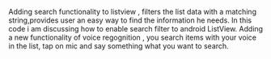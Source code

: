 Adding search functionality to listview , filters the list data with a matching string,provides user an easy way to find the information he needs. In this code i am discussing how to enable search filter to android ListView.
Adding a new functionality of voice regognition , you search items with your voice in the list, tap on mic and say something what you want to search.  
